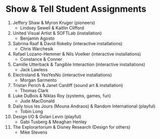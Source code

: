 # Show & Tell Student Assignments

1.	Jeffery Shaw & Myron Kruger (pioneers)
    - Lindsey Sewell & Kaitlin Clifford
2.	United Visual Artist & SOFTLab (installation)
    - Benjamin Agosto
3.	Sabrina Raaf & David Rokeby (interactive installations)
    - Chris Warchesik
4.	Rafael Lozano-Hemmer & Nils Voelker (interactive installations)
    - Constance & Conner
5.	Camille Utterback & Tangible Interaction (interactive installations)
    - Jack Lawless
6.	Electroland & YesYesNo (interactive installations)
    - Morgan Sarmento
7. Tristan Perich & Janet Cardiff (sound art & installation)
    - Thomas Clark
8.	Luke DuBois & Niklas Roy (systems, games, fun)
    - Jude MacDonald
9.	Daily tous les Jours (Mouna Andraos) & Random International (playful)
    - Tobin Long
10. Design I/O & Golan Levin (playful)
    - Gabi Tusberg & Meaghan Henley
11. The Explorartorium & Disney Research (Design for others)
    - Mike Stevens
